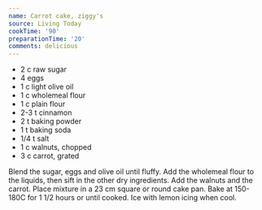 ```yaml
---
name: Carrot cake, ziggy's
source: Living Today
cookTime: '90'
preparationTime: '20'
comments: delicious
---
```


* 2 c raw sugar
* 4 eggs
* 1 c light olive oil
* 1 c wholemeal flour
* 1 c plain flour
* 2-3 t cinnamon
* 2 t baking powder
* 1 t baking soda
* 1/4 t salt
* 1 c walnuts, chopped
* 3 c carrot, grated

Blend the sugar, eggs and olive oil until fluffy.  Add the wholemeal flour to the liquids, then sift in the other dry ingredients.  Add the walnuts and the carrot.  Place mixture in a 23 cm square or round cake pan.  Bake at 150-180C for 1 1/2 hours or until cooked.  Ice with lemon icing when cool.

